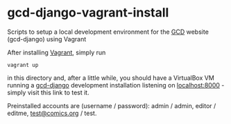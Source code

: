 # gcd-django-vagrant-install
Scripts to setup a local development environment for the [GCD](http://www.comics.org/) website (gcd-django) using Vagrant

After installing [Vagrant](https://www.vagrantup.com/), simply run

    vagrant up

in this directory and, after a little while, you should have a VirtualBox VM running a [gcd-django](https://github.com/GrandComicsDatabase/gcd-django/) development installation listening on [localhost:8000](http://localhost:8000/) - simply visit this link to test it.

Preinstalled accounts are (username / password): admin / admin, editor / editme, test@comics.org / test.
